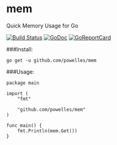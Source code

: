 # mem
Quick Memory Usage for Go

[![Build Status](https://travis-ci.org/powelles/mem.svg?branch=master)](https://travis-ci.org/powelles/mem)
[![GoDoc](https://godoc.org/github.com/powelles/mem?status.svg)](http://godoc.org/github.com/powelles/mem)
[![GoReportCard](https://img.shields.io/badge/go_report-A+-brightgreen.svg)](http://goreportcard.com/report/powelles/mem)

###Install:

    go get -u github.com/powelles/mem

###Usage:

    package main

    import (
        "fmt"

        "github.com/powelles/mem"
    )

    func main() {
        fmt.Println(mem.Get())
    }
